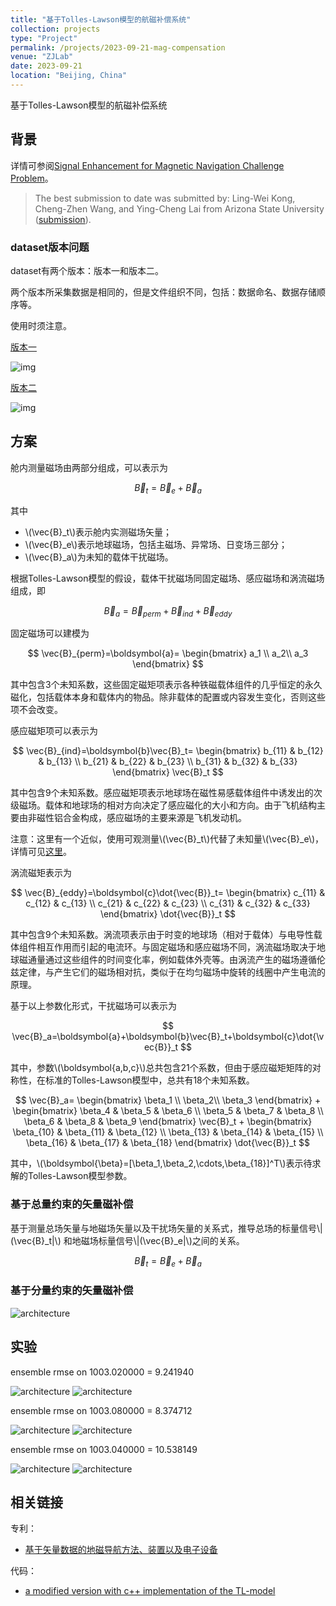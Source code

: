```yaml
---
title: "基于Tolles-Lawson模型的航磁补偿系统"
collection: projects
type: "Project"
permalink: /projects/2023-09-21-mag-compensation
venue: "ZJLab"
date: 2023-09-21
location: "Beijing, China"
---
```


基于Tolles-Lawson模型的航磁补偿系统

## 背景

详情可参阅[Signal Enhancement for Magnetic Navigation Challenge Problem](https://magnav.mit.edu/)。

> The best submission to date was submitted by: Ling-Wei Kong, Cheng-Zhen Wang, and Ying-Cheng Lai from Arizona State University ([submission](https://github.com/lw-kong/MagNav)).

### dataset版本问题

dataset有两个版本：版本一和版本二。

两个版本所采集数据是相同的，但是文件组织不同，包括：数据命名、数据存储顺序等。

使用时须注意。

[版本一](https://zenodo.org/record/6327685)

![img](http://sunqinxuan.github.io/images/projects-2023-09-21-img01.png)

[版本二](https://zenodo.org/record/4271804#.YnWQuIdBxD8)

![img](http://sunqinxuan.github.io/images/projects-2023-09-21-img02.png)

## 方案

舱内测量磁场由两部分组成，可以表示为

$$
\vec{B}_t=\vec{B}_e+\vec{B}_a
$$

其中
- \\(\vec{B}_t\\)表示舱内实测磁场矢量；
- \\(\vec{B}_e\\)表示地球磁场，包括主磁场、异常场、日变场三部分；
- \\(\vec{B}_a\\)为未知的载体干扰磁场。

根据Tolles-Lawson模型的假设，载体干扰磁场同固定磁场、感应磁场和涡流磁场组成，即

$$
\vec{B}_a=\vec{B}_{perm}+\vec{B}_{ind}+\vec{B}_{eddy}
$$

固定磁场可以建模为

$$
\vec{B}_{perm}=\boldsymbol{a}=
\begin{bmatrix}
a_1 \\ a_2\\ a_3
\end{bmatrix}
$$

其中包含3个未知系数，这些固定磁矩项表示各种铁磁载体组件的几乎恒定的永久磁化，包括载体本身和载体内的物品。除非载体的配置或内容发生变化，否则这些项不会改变。

感应磁矩项可以表示为

$$
\vec{B}_{ind}=\boldsymbol{b}\vec{B}_t=
\begin{bmatrix}
b_{11} & b_{12} & b_{13} \\
b_{21} & b_{22} & b_{23} \\
b_{31} & b_{32} & b_{33} 
\end{bmatrix}
\vec{B}_t
$$

其中包含9个未知系数。感应磁矩项表示地球场在磁性易感载体组件中诱发出的次级磁场。载体和地球场的相对方向决定了感应磁化的大小和方向。由于飞机结构主要由非磁性铝合金构成，感应磁场的主要来源是飞机发动机。

注意：这里有一个近似，使用可观测量\\(\vec{B}_t\\)代替了未知量\\(\vec{B}_e\\)，详情可见[这里](https://sunqinxuan.github.io/posts/research-journal-2024-04-17-tl-model)。

涡流磁矩表示为

$$
\vec{B}_{eddy}=\boldsymbol{c}\dot{\vec{B}}_t=
\begin{bmatrix}
c_{11} & c_{12} & c_{13} \\
c_{21} & c_{22} & c_{23} \\
c_{31} & c_{32} & c_{33} 
\end{bmatrix}
\dot{\vec{B}}_t
$$

其中包含9个未知系数。涡流项表示由于时变的地球场（相对于载体）与电导性载体组件相互作用而引起的电流环。与固定磁场和感应磁场不同，涡流磁场取决于地球磁通量通过这些组件的时间变化率，例如载体外壳等。由涡流产生的磁场遵循伦兹定律，与产生它们的磁场相对抗，类似于在均匀磁场中旋转的线圈中产生电流的原理。

基于以上参数化形式，干扰磁场可以表示为

$$
\vec{B}_a=\boldsymbol{a}+\boldsymbol{b}\vec{B}_t+\boldsymbol{c}\dot{\vec{B}}_t
$$

其中，参数\\(\boldsymbol{a,b,c}\\)总共包含21个系数，但由于感应磁矩矩阵的对称性，在标准的Tolles-Lawson模型中，总共有18个未知系数。

$$
\vec{B}_a=
\begin{bmatrix}
\beta_1 \\ \beta_2\\ \beta_3
\end{bmatrix}
+
\begin{bmatrix}
\beta_4 & \beta_5 & \beta_6 \\
\beta_5 & \beta_7 & \beta_8 \\
\beta_6 & \beta_8 & \beta_9 
\end{bmatrix}
\vec{B}_t
+
\begin{bmatrix}
\beta_{10} & \beta_{11} & \beta_{12} \\
\beta_{13} & \beta_{14} & \beta_{15} \\
\beta_{16} & \beta_{17} & \beta_{18} 
\end{bmatrix}
\dot{\vec{B}}_t
$$

其中，\\(\boldsymbol{\beta}=[\beta_1,\beta_2,\cdots,\beta_{18}]^T\\)表示待求解的Tolles-Lawson模型参数。

### 基于总量约束的矢量磁补偿

基于测量总场矢量与地磁场矢量以及干扰场矢量的关系式，推导总场的标量信号\\|(\vec{B}_t|\\)
和地磁场标量信号\\|(\vec{B}_e|\\)之间的关系。

$$
\vec{B}_t=\vec{B}_e+\vec{B}_a
$$


### 基于分量约束的矢量磁补偿














<img src="https://sunqinxuan.github.io/images/projects-2023-09-21-img1.jpg" alt="architecture" />

## 实验

ensemble rmse on 1003.020000 = 9.241940

<img src="https://sunqinxuan.github.io/images/projects-2023-09-21-img2.jpg" alt="architecture" />

<img src="https://sunqinxuan.github.io/images/projects-2023-09-21-img3.jpg" alt="architecture" />

ensemble rmse on 1003.080000 = 8.374712

<img src="https://sunqinxuan.github.io/images/projects-2023-09-21-img4.jpg" alt="architecture" />

<img src="https://sunqinxuan.github.io/images/projects-2023-09-21-img5.jpg" alt="architecture" />

ensemble rmse on 1003.040000 = 10.538149

<img src="https://sunqinxuan.github.io/images/projects-2023-09-21-img6.jpg" alt="architecture" />

<img src="https://sunqinxuan.github.io/images/projects-2023-09-21-img7.jpg" alt="architecture" />

## 相关链接

专利：
- [基于矢量数据的地磁导航方法、装置以及电子设备](https://sunqinxuan.github.io/publication/CN117213472A)

代码：
- [a modified version with c++ implementation of the TL-model](https://github.com/sunqinxuan/magnav)










